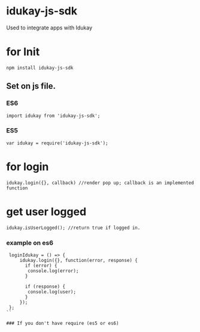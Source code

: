 # idukay-js-sdk
Used to integrate apps with Idukay

# for Init
`npm install idukay-js-sdk`
## Set on js file.
### ES6

`import idukay from 'idukay-js-sdk';`

### ES5
`var idukay = require('idukay-js-sdk');`

# for login
`idukay.login({}, callback) //render pop up; callback is an implemented function`

# get user logged
`idukay.isUserLogged(); //return true if logged in.`

### example on es6
``` 
 loginIdukay = () => {
     idukay.login({}, function(error, response) {
       if (error) {
        console.log(error);
       }

       if (response) {
        console.log(user);
       }
     });
 };
``

### If you don't have require (es5 or es6)
```
<script src="path_idukay_sdk/lib/idukay.js"></script>
<script>
    window.idukay.login({}, callback);
</script>
```

